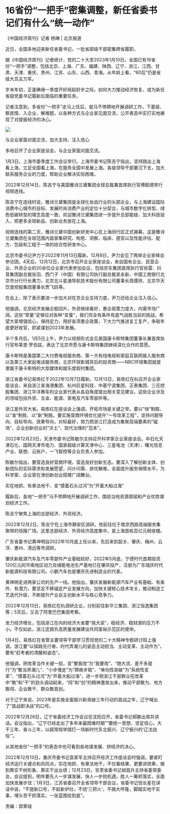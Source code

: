 # 16省份“一把手”密集调整，新任省委书记们有什么“统一动作”

《中国经济周刊》记者 杨琳 | 北京报道

近日，全国多地迎来新任省委书记，一批省部级干部密集跨省履职。

据《中国经济周刊》记者统计，党的二十大至2023年1月10日，全国已有16省份“一把手”调整，包括北京、上海、广东、福建、陕西、辽宁、浙江、江西、甘肃、天津、重庆、贵州、江苏、山东、山西、青海。从年龄上看，“60后”仍是省级大员主力军。

岁末年初，正逢确保一季度开好局起好步之际。如何大力推动经济恢复，成为新任省级党委书记履新后面临的重要任务。

记者注意到，多省份“一把手”走马上任后，就马不停蹄地开展调研工作，下基层、察民情、入企业、解难题，以各种方式与企业家见面交流，公开表态中实打实地展现了对提振经济的决心。

![](https://inews.gtimg.com/newsapp_bt/0/15609062480/1000)

与企业家面对面交流，加大支持、注入信心

多地召开了企业家座谈会，与企业家面对面交流。

1月3日，上海市委季度工作会议举行。上海市委书记陈吉宁指出，坚持跳出上海看上海，立足全国看上海，在服务全国中发展上海。各级领导干部要沉下去，加大联系服务企业的力度，帮助企业解决实际困难。

2022年12月14日，陈吉宁与美国雅诗兰黛集团全球总裁兼首席执行官傅懿德举行视频连线。

陈吉宁在连线时说，雅诗兰黛集团是全球化妆品行业的头部企业，与上海建设国际消费中心城市的目标、发展时尚消费产业的定位十分契合，与城市数字化转型、绿色低碳转型的理念高度一致。欢迎雅诗兰黛集团进一步提升总部能级、加大科技投入，把更多全球新品、创新业务放在上海。

视频连线的第二天，雅诗兰黛中国创新研发中心在上海闵行区正式揭幕，这是雅诗兰黛集团在全球范围内首家集研究、构思、洞察、临床、感官以及性能评估、配方、包装和工程于一体的综合性研发中心。

北京市委书记尹力于2022年11月13日履新。12月8日，尹力会见了两岸企业家峰会参访团。4天后，12月12日，北京市召开企业家座谈会，来自国有企业、民营企业、外资企业的20余位企业家代表参加会议，包括京东集团首席执行官徐雷、抖音集团副总裁张羽、西门子（中国）有限公司执行副总裁吴永新、中国工商银行北京市分行行长黄力、北京北斗星通导航技术股份有限公司董事长周儒欣、北京华天饮食控股集团董事长贾飞跃等。

在会上，除了表示要进一步加大对在京企业支持力度，尹力还给企业注入信心。

他强调，北京经济发展企稳回升，外资继续看好，惠企政策力度大，内需市场广阔，这些“常量”足够应对各种“变量”，我们完全有条件有底气战胜当前的挑战，希望大家增强信心，保持定力，用好各项惠企政策，下大力气推进复工复产，争取年底更好收官，抓紧谋划2023年发展。

半个多月后，1月5日上午，尹力以视频形式会见美国康卡斯特集团董事长兼首席执行官布莱恩·罗伯兹，表达了北京市愿与康卡斯特集团继续深化合作的意愿。

康卡斯特是美国第二大付费电视服务商、第一大有线电视和家庭互联网接入服务商以及第三大家庭电话服务商，北京环球影城背后的投资商——NBC环球集团就是隶属于康卡斯特的大型媒体和娱乐度假村集团。

浙江省委书记易炼红于2022年12月7日履新。12月13日，易炼红在杭召开企业家座谈会，来自浙江省海港集团、杭州巨星科技、中基宁波集团、正泰集团、三花控股集团、浙江华洋赛车的企业家代表从各自角度提出相关意见建议。这些企业涉及的领域包括外贸、五金、能源、家电及汽车零部件等。

浙江是外贸大省。易炼红在座谈会上强调，开拓市场是关键之举。要以“快”制胜、以“准”制胜、以“新”制胜。要实施营商环境优化提升“一号改革工程”，坚持问题导向、目标导向、效果导向，对标最好，努力把浙江打造成为集聚高端要素的“磁场”、企业创新创业的“沃土”、现代治理的“范本”。

2022年12月23日，天津市委书记陈敏尔主持召开科学家企业家座谈会。中石化天津石化、国网天津市电力、国家超级计算天津中心、三星电池（天津）、曙光信息产业、联想、云账户、一飞智控等企业负责人参加。

陈敏尔指出，要营造良好营商环境，营造良好创新生态。要深入了解创新主体、创新团队的实际需求和发展愿望，问计问需、排忧解难，全面提升服务保障水平，为科学家、企业家在津创新创业搭建广阔舞台。

实在地抓、有章法地干、变“摸着石头过河”为“开着大船过海”

履新后，各地“一把手”马不停蹄地开展调研工作，围绕当地资源禀赋和产业优势谋划经济工作。

陈吉宁聚焦上海的总部经济、外贸经济。

2022年12月2日，陈吉宁在上海市静安区调研。他前往位于南京西路高端服务集聚带的恒隆广场。这里总部经济、外资经济高度集中，是上海首栋百亿元税收楼。

广东省委书记黄坤明自2022年10月底上任以来，先后来到韶关、肇庆、梅州、云浮、惠州、清远等市调研。

肇庆新能源汽车及汽车零部件产业基础较好，2022年5月底，宁德时代首期投资120亿元的华南地区动力及储能电池生产基地已在肇庆投产，注册为广东瑞庆时代新能源科技有限公司。小鹏汽车也是肇庆先进制造业的代表。

黄坤明走进两家公司的生产一线。他指出，肇庆发展新能源汽车产业有基础、有条件、有潜力，要坚定不移锚定产业发展方向，加快关键核心技术攻关，推动制造工艺迭代升级，不断提升产业自主创新水平与核心竞争力。

2022年12月13日，易炼红在杭调研企业，分别前往新华三集团、浙江恒逸集团等；5天后，又去了阿里巴巴集团考察。

发力经济增长，包括浙江在内的经济大省要“挑大梁”，稳经济、稳财源的压力不小。不仅如此，浙江还肩负高质量发展建设共同富裕示范区的使命。

1月4日，易炼红在省管主要领导干部学习贯彻党的二十大精神专题研讨班上强调，浙江要“以探路先行者、时代弄潮儿的姿态主动担当、主动变革、主动作为”，要有“赶考者的清醒和姿态”。

他强调，把改革当作关键一招，变“要我改”为“我要改”、“随大流、差不多就行”为“敢当弄潮儿”、“小步慢走”为“蹄疾步稳”、“单向性突破”为“系统性变革”、“摸着石头过河”为“开着大船过海”，进一步把浙江干部群众在改革中“敢”和“干”的劲头调动起来，“闯”和“创”的精神激发出来，推动干部敢为、地方敢闯、企业敢干、群众敢首创。

对于辽宁来说，2023年是实施全面振兴新突破三年行动的首战之年，辽宁喊出了“首战即决战”的口号。

2022年12月26日，辽宁省委经济工作会议在沈阳召开，省委书记郝鹏出席并讲话。会议指出，“辽宁已经走出了多年来最困难时期”“要统一思想、坚定信心，大干三年、奋斗三年，以超常规举措打一场新时代东北振兴、辽宁振兴的‘辽沈战役’”。

从其他省份“一把手”的表态中也可看到各地谋发展、拼经济的决心。

2022年12月13日，重庆市委书记袁家军主持召开经济工作座谈会时强调，要紧盯经济运行关键点和风险点，实在地抓、有章法地干，不仅看结果、更要讲效果，做到靠实干树形象、靠实干出业绩；12月23日，甘肃省委书记胡昌升主持省委常委会，会议提到，明年要先人一步谋发展，快人一步抢机遇，胜人一筹抓落实，全面加快发展步伐；1月3日，江苏省委召开全省领导干部会议，省委书记信长星在讲话中说，“不提新口号，不起新炉灶，不烧‘三把火’，不搞大呼隆，脚踏实地干实事，埋头苦干抓落实，一张蓝图绘到底”。

责编：郭霁瑶

